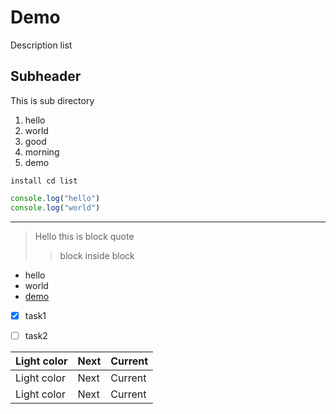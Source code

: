 # Demo

Description list


## Subheader

This is sub directory

1. hello
  1. world
2. good
3. morning
4. demo


`install cd list`

```js
console.log("hello")
console.log("world") 
```
---

> Hello this is block quote
>   >
>> block inside block
>> 


- hello
- world
- [demo](#user-content-demo)


- [x] task1
- [ ] task2


|Light color|Next|Current|
|:------|:------|:------|
|Light color|Next|Current|
|Light color|Next|Current|
